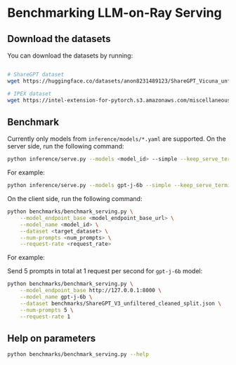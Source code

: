 # Benchmarking LLM-on-Ray Serving

## Download the datasets

You can download the datasets by running:

```bash

# ShareGPT dataset
wget https://huggingface.co/datasets/anon8231489123/ShareGPT_Vicuna_unfiltered/resolve/main/ShareGPT_V3_unfiltered_cleaned_split.json

# IPEX dataset
wget https://intel-extension-for-pytorch.s3.amazonaws.com/miscellaneous/llm/prompt.json

```

## Benchmark

Currently only models from `inference/models/*.yaml` are supported. On the server side, run the following command:

```bash
python inference/serve.py --models <model_id> --simple --keep_serve_terminal
```

For example:

```bash
python inference/serve.py --models gpt-j-6b --simple --keep_serve_terminal
```

On the client side, run the following command:

```bash
python benchmarks/benchmark_serving.py \
    --model_endpoint_base <model_endpoint_base_url> \
    --model_name <model_id> \
    --dataset <target_dataset> \
    --num-prompts <num_prompts> \
    --request-rate <request_rate>
```

For example:

Send 5 prompts in total at 1 request per second for `gpt-j-6b` model:

```bash
python benchmarks/benchmark_serving.py \
    --model_endpoint_base http://127.0.0.1:8000 \
    --model_name gpt-j-6b \
    --dataset benchmarks/ShareGPT_V3_unfiltered_cleaned_split.json \
    --num-prompts 5 \
    --request-rate 1
```

## Help on parameters

```bash
python benchmarks/benchmark_serving.py --help
```